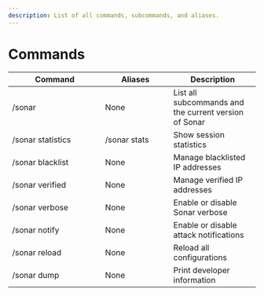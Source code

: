 ```yaml
---
description: List of all commands, subcommands, and aliases.
---
```


# Commands

<table><thead><tr><th width="173.33333333333331">Command</th><th width="123">Aliases</th><th>Description</th></tr></thead><tbody><tr><td>/sonar</td><td>None</td><td>List all subcommands and the current version of Sonar</td></tr><tr><td>/sonar statistics</td><td>/sonar stats</td><td>Show session statistics</td></tr><tr><td>/sonar blacklist</td><td>None</td><td>Manage blacklisted IP addresses</td></tr><tr><td>/sonar verified</td><td>None</td><td>Manage verified IP addresses</td></tr><tr><td>/sonar verbose</td><td>None</td><td>Enable or disable Sonar verbose</td></tr><tr><td>/sonar notify</td><td>None</td><td>Enable or disable attack notifications</td></tr><tr><td>/sonar reload</td><td>None</td><td>Reload all configurations</td></tr><tr><td>/sonar dump</td><td>None</td><td>Print developer information</td></tr></tbody></table>
